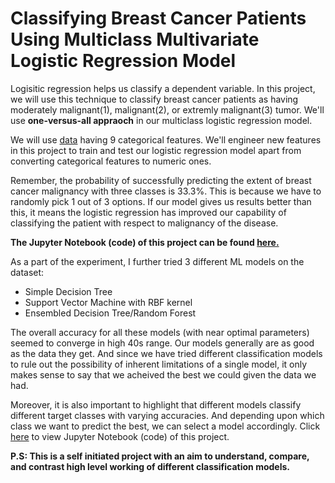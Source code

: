 # Classifying Breast Cancer Patients Using Multiclass Multivariate Logistic Regression Model
Logisitic regression helps us classify a dependent variable. In this project, we will use this technique to classify breast cancer patients as having moderately malignant(1), malignant(2), or extremly malignant(3) tumor. We'll use **one-versus-all appraoch** in our multiclass logistic regression model.

We will use [data](https://archive.ics.uci.edu/ml/datasets/Breast+Cancer) having 9 categorical features. We'll engineer new features in this project to train and test our logistic regression model apart from converting categorical features to numeric ones.

Remember, the probability of successfully predicting the extent of breast cancer malignancy with three classes is 33.3%. This is because we have to randomly pick 1 out of 3 options. If our model gives us results better than this, it means the logistic regression has improved our capability of classifying the patient with respect to malignancy of the disease.

**The Jupyter Notebook (code) of this project can be found [here.](https://nbviewer.org/github/hussam95/Portfolio/blob/eab9e46de40922dfe94f75c541853b435c09b5d5/Logistic_Regression_Breast_Cancer_Classification%28Multiclass%29.ipynb)**

As a part of the experiment, I further tried 3 different ML models on the dataset:

- Simple Decision Tree
- Support Vector Machine with RBF kernel
- Ensembled Decision Tree/Random Forest

The overall accuracy for all these models (with near optimal parameters) seemed to converge in high 40s range. Our models generally are as good as the data they get. And since we have tried different classification models to rule out the possibility of inherent limitations of a single model, it only makes sense to say that we acheived the best we could given the data we had.

Moreover, it is also important to highlight that different models classify different target classes with varying accuracies. And depending upon which class we want to predict the best, we can select a model accordingly. 
Click [here](https://nbviewer.org/github/hussam95/Portfolio/blob/92e48b200630dff8da5100105a04766b477a6150/Decision_Tree_and_Logistic_Regression_Comparison.ipynb) to view Jupyter Notebook (code) of this project.

**P.S: This is a self initiated project with an aim to understand, compare, and contrast high level working of different classification models.** 
